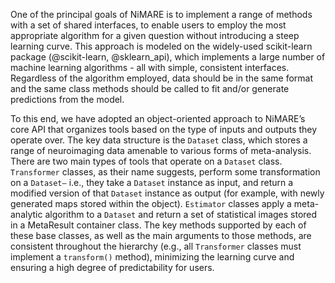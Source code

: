 One of the principal goals of NiMARE is to implement a range of methods with a set of shared interfaces, to enable users to employ the most appropriate algorithm for a given question without introducing a steep learning curve.
This approach is modeled on the widely-used scikit-learn package (@scikit-learn, @sklearn_api), which implements a large number of machine learning algorithms - all with simple, consistent interfaces.
Regardless of the algorithm employed, data should be in the same format and the same class methods should be called to fit and/or generate predictions from the model.

To this end, we have adopted an object-oriented approach to NiMARE’s core API that organizes tools based on the type of inputs and outputs they operate over.
The key data structure is the `Dataset` class, which stores a range of neuroimaging data amenable to various forms of meta-analysis.
There are two main types of tools that operate on a `Dataset` class.
`Transformer` classes, as their name suggests, perform some transformation on a `Dataset—` i.e., they take a `Dataset` instance as input, and return a modified version of that `Dataset` instance as output (for example, with newly generated maps stored within the object).
`Estimator` classes apply a meta-analytic algorithm to a `Dataset` and return a set of statistical images stored in a MetaResult container class.
The key methods supported by each of these base classes, as well as the main arguments to those methods, are consistent throughout the hierarchy (e.g., all `Transformer` classes must implement a `transform()` method), minimizing the learning curve and ensuring a high degree of predictability for users.
